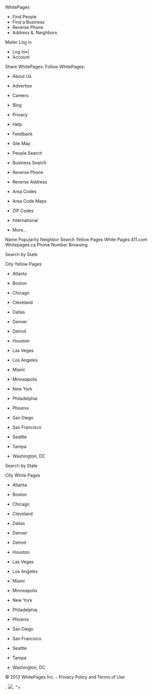 WhitePages

*   Find People
*   Find a Business
*   Reverse Phone
*   Address &. Neighbors

Mailer Log in

*   Log In»|
*   Account

Share WhitePages: Follow WhitePages:

*   About Us
*   Advertise
*   Careers
*   Blog
*   Privacy
*   Help
*   Feedback
*   Site Map

*   People Search
*   Business Search
*   Reverse Phone
*   Reverse Address
*   Area Codes
*   Area Code Maps
*   ZIP Codes
*   International
*   More...

Name Popularity Neighbor Search Yellow Pages White Pages 411.com Whitepages.ca Phone Number Browsing

Search by State

City Yellow Pages

*   Atlanta
*   Boston
*   Chicago
*   Cleveland
*   Dallas

*   Denver
*   Detroit
*   Houston
*   Las Vegas
*   Los Angeles

*   Miami
*   Minneapolis
*   New York
*   Philadelphia
*   Phoenix

*   San Diego
*   San Francisco
*   Seattle
*   Tampa
*   Washington, DC

Search by State

City White Pages

*   Atlanta
*   Boston
*   Chicago
*   Cleveland
*   Dallas

*   Denver
*   Detroit
*   Houston
*   Las Vegas
*   Los Angeles

*   Miami
*   Minneapolis
*   New York
*   Philadelphia
*   Phoenix

*   San Diego
*   San Francisco
*   Seattle
*   Tampa
*   Washington, DC

© 2013 WhitePages Inc. - Privacy Policy and Terms of Use

<img src="//pixel.quantserve.com/pixel/p-13CZptiqAcX\_w.gif" border="0" height="1" width="1" alt="Quantcast"/>. <img src="http://b.scorecardresearch.com/p?c1=2&c2=6036367&cv=2.0&cj=1" />. ">.